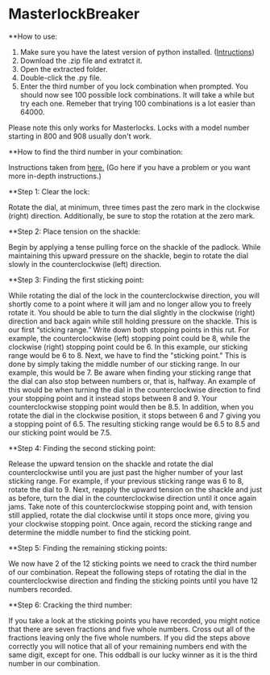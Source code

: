 # MasterlockBreaker

**How to use:

1. Make sure you have the latest version of python installed. ([Intructions](https://realpython.com/installing-python/))
2. Download the .zip file and extratct it.
3. Open the extracted folder.
4. Double-click the .py file.
5. Enter the third number of you lock combination when prompted.
You should now see 100 possible lock combinations. It will take a while but try each one. Remeber that trying 100 combinations is a lot easier than 64000.

Please note this only works for Masterlocks. Locks with a model number starting in 800 and 908 usually don't work.

**How to find the third number in your combination:

Instructions taken from [here.](https://www.art-of-lockpicking.com/how-to-crack-a-master-lock-combo/)
(Go here if you have a problem or you want more in-depth instructions.)

**Step 1: Clear the lock:
  
  Rotate the dial, at minimum, three times past the zero mark in the clockwise (right) direction. Additionally, be sure to stop the rotation at the zero mark.

**Step 2: Place tension on the shackle:

  Begin by applying a tense pulling force on the shackle of the padlock. While maintaining this upward pressure on the shackle, begin to rotate the dial slowly in the counterclockwise (left) direction.

**Step 3: Finding the first sticking point:
  
  While rotating the dial of the lock in the counterclockwise direction, you will shortly come to a point where it will jam and no longer allow you to freely rotate it. You should be able to turn the dial slightly in the clockwise (right) direction and back again while still holding pressure on the shackle. This is our first “sticking range.” Write down both stopping points in this rut. For example, the counterclockwise (left) stopping point could be 8, while the clockwise (right) stopping point could be 6. In this example, our sticking range would be 6 to 8. Next, we have to find the "sticking point." This is done by simply taking the middle number of our sticking range. In our example, this would be 7. Be aware when finding your sticking range that the dial can also stop between numbers or, that is, halfway. An example of this would be when turning the dial in the counterclockwise direction to find your stopping point and it instead stops between 8 and 9. Your counterclockwise stopping point would then be 8.5. In addition, when you rotate the dial in the clockwise position, it stops between 6 and 7 giving you a stopping point of 6.5. The resulting sticking range would be 6.5 to 8.5 and our sticking point would be 7.5.

**Step 4: Finding the second sticking point:
  
  Release the upward tension on the shackle and rotate the dial counterclockwise until you are just past the higher number of your last sticking range. For example, if your previous sticking range was 6 to 8, rotate the dial to 9. Next, reapply the upward tension on the shackle and just as before, turn the dial in the counterclockwise direction until it once again jams. Take note of this counterclockwise stopping point and, with tension still applied, rotate the dial clockwise until it stops once more, giving you your clockwise stopping point. Once again, record the sticking range and determine the middle number to find the sticking point.
  
**Step 5: Finding the remaining sticking points:
  
  We now have 2 of the 12 sticking points we need to crack the third number of our combination. Repeat the following steps of rotating the dial in the counterclockwise direction and finding the sticking points until you have 12 numbers recorded.
  
**Step 6: Cracking the third number:
  
  If you take a look at the sticking points you have recorded, you might notice that there are seven fractions and five whole numbers. Cross out all of the fractions leaving only the five whole numbers. If you did the steps above correctly you will notice that all of your remaining numbers end with the same digit, except for one. This oddball is our lucky winner as it is the third number in our combination.
